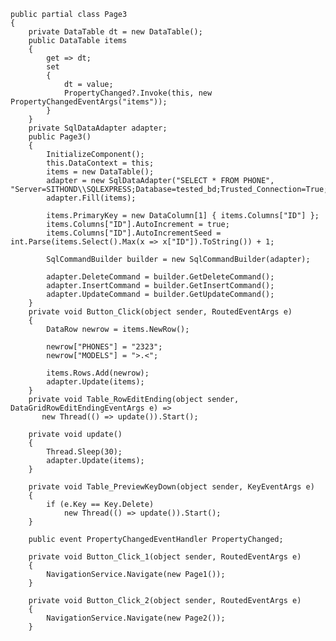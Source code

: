     public partial class Page3
    {
        private DataTable dt = new DataTable();
        public DataTable items
        {
            get => dt;
            set
            {
                dt = value;
                PropertyChanged?.Invoke(this, new PropertyChangedEventArgs("items"));
            }
        }
        private SqlDataAdapter adapter;
        public Page3()
        {
            InitializeComponent();
            this.DataContext = this;
            items = new DataTable();
            adapter = new SqlDataAdapter("SELECT * FROM PHONE", "Server=SITHOND\\SQLEXPRESS;Database=tested_bd;Trusted_Connection=True;");
            adapter.Fill(items);

            items.PrimaryKey = new DataColumn[1] { items.Columns["ID"] };
            items.Columns["ID"].AutoIncrement = true;
            items.Columns["ID"].AutoIncrementSeed = int.Parse(items.Select().Max(x => x["ID"]).ToString()) + 1;

            SqlCommandBuilder builder = new SqlCommandBuilder(adapter);

            adapter.DeleteCommand = builder.GetDeleteCommand();
            adapter.InsertCommand = builder.GetInsertCommand();
            adapter.UpdateCommand = builder.GetUpdateCommand();
        }
        private void Button_Click(object sender, RoutedEventArgs e)
        {
            DataRow newrow = items.NewRow();

            newrow["PHONES"] = "2323";
            newrow["MODELS"] = ">.<";

            items.Rows.Add(newrow);
            adapter.Update(items);
        }
        private void Table_RowEditEnding(object sender, DataGridRowEditEndingEventArgs e) =>
           new Thread(() => update()).Start();

        private void update()
        {
            Thread.Sleep(30);
            adapter.Update(items);
        }

        private void Table_PreviewKeyDown(object sender, KeyEventArgs e)
        {
            if (e.Key == Key.Delete)
                new Thread(() => update()).Start();
        }

        public event PropertyChangedEventHandler PropertyChanged;

        private void Button_Click_1(object sender, RoutedEventArgs e)
        {
            NavigationService.Navigate(new Page1());
        }

        private void Button_Click_2(object sender, RoutedEventArgs e)
        {
            NavigationService.Navigate(new Page2());
        }
